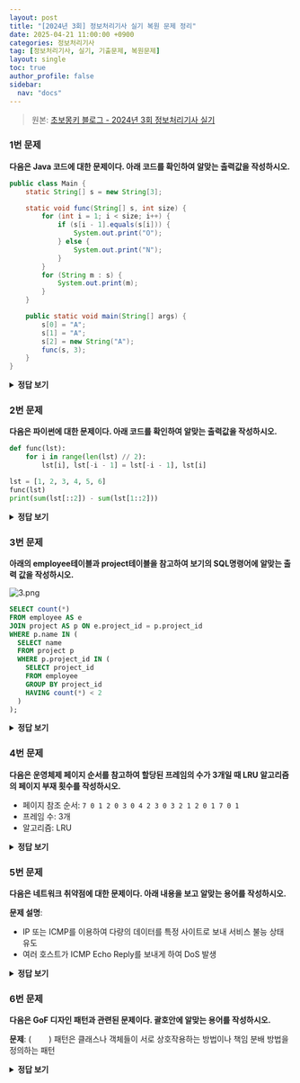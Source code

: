 ```yaml
---
layout: post
title: "[2024년 3회] 정보처리기사 실기 복원 문제 정리"
date: 2025-04-21 11:00:00 +0900
categories: 정보처리기사
tag: [정보처리기사, 실기, 기출문제, 복원문제]
layout: single
toc: true
author_profile: false
sidebar:
  nav: "docs"
---
```


> 원본: [초보몽키 블로그 - 2024년 3회 정보처리기사 실기](https://chobopark.tistory.com/495)



### 1번 문제

**다음은 Java 코드에 대한 문제이다. 아래 코드를 확인하여 알맞는 출력값을 작성하시오.**

```java
public class Main {
    static String[] s = new String[3];

    static void func(String[] s, int size) {
        for (int i = 1; i < size; i++) {
            if (s[i - 1].equals(s[i])) {
                System.out.print("O");
            } else {
                System.out.print("N");
            }
        }
        for (String m : s) {
            System.out.print(m);
        }
    }

    public static void main(String[] args) {
        s[0] = "A";
        s[1] = "A";
        s[2] = new String("A");
        func(s, 3);
    }
}
```

<details>
<summary><strong>정답 보기</strong></summary>
<br>
<strong>해설</strong><br>
s[2]는 값은 같지만 new String("A")로 생성된 다른 객체이므로 equals는 true, ==는 false. 그러나 여기서는 equals만 쓰므로 모두 같다고 판단되어 O가 2번 출력되고 배열 그대로 출력되므로 OOAAA
<br>
<br>
  <strong>정답</strong>: OOAAA</details>


### 2번 문제

**다음은 파이썬에 대한 문제이다. 아래 코드를 확인하여 알맞는 출력값을 작성하시오.**

```python
def func(lst):
    for i in range(len(lst) // 2):
        lst[i], lst[-i - 1] = lst[-i - 1], lst[i]

lst = [1, 2, 3, 4, 5, 6]
func(lst)
print(sum(lst[::2]) - sum(lst[1::2]))
```

<details>
<summary><strong>정답 보기</strong></summary>
<br>
<strong>해설</strong><br>
리스트를 반대로 뒤집은 후, 짝수 인덱스와 홀수 인덱스의 합을 비교함. [6,5,4,3,2,1]에서 (6+4+2)-(5+3+1)=12-9=3
<br>
<br>
  <strong>정답</strong>: 3</details>


### 3번 문제

**아래의 employee테이블과 project테이블을 참고하여 보기의 SQL명령어에 알맞는 출력 값을 작성하시오.**

![3.png](../../images/2025-04-21-jeongbochuli-silgi-2024-3rd/3.png)


```sql
SELECT count(*)
FROM employee AS e
JOIN project AS p ON e.project_id = p.project_id
WHERE p.name IN (
  SELECT name
  FROM project p
  WHERE p.project_id IN (
    SELECT project_id
    FROM employee
    GROUP BY project_id
    HAVING count(*) < 2
  )
);
```

<details>
<summary><strong>정답 보기</strong></summary>
<br>
<strong>해설</strong><br>
employee 테이블에서 project_id 기준으로 2명 미만인 프로젝트를 찾고, 해당 이름을 가진 프로젝트의 사원 수를 다시 카운트하는 방식. 결과는 1건
<br>
<br><strong>정답</strong>: 1
</details>


### 4번 문제

**다음은 운영체제 페이지 순서를 참고하여 할당된 프레임의 수가 3개일 때 LRU 알고리즘의 페이지 부재 횟수를 작성하시오.**

- 페이지 참조 순서: `7 0 1 2 0 3 0 4 2 3 0 3 2 1 2 0 1 7 0 1`
- 프레임 수: 3개
- 알고리즘: LRU

<details>
<summary><strong>정답 보기</strong></summary>
<br>
<strong>해설</strong><br>
LRU(Least Recently Used)는 가장 오래 사용하지 않은 페이지를 교체함.<br><table>
  <thead>
    <tr>
      <th>순서</th>
      <th>페이지</th>
      <th>프레임 상태</th>
      <th>결과</th>
      <th>설명</th>
    </tr>
  </thead>
  <tbody>
    <tr><td>1</td><td>7</td><td>[7]</td><td>❌</td><td>새로 삽입</td></tr>
    <tr><td>2</td><td>0</td><td>[7, 0]</td><td>❌</td><td>새로 삽입</td></tr>
    <tr><td>3</td><td>1</td><td>[7, 0, 1]</td><td>❌</td><td>새로 삽입</td></tr>
    <tr><td>4</td><td>2</td><td>[0, 1, 2]</td><td>❌</td><td>7이 가장 오래되어 교체</td></tr>
    <tr><td>5</td><td>0</td><td>[1, 2, 0]</td><td>✔</td><td>0은 이미 있음 → 히트</td></tr>
    <tr><td>6</td><td>3</td><td>[2, 0, 3]</td><td>❌</td><td>1이 가장 오래되어 교체</td></tr>
    <tr><td>7</td><td>0</td><td>[2, 3, 0]</td><td>✔</td><td>0은 이미 있음 → 히트</td></tr>
    <tr><td>8</td><td>4</td><td>[3, 0, 4]</td><td>❌</td><td>2가 가장 오래되어 교체</td></tr>
    <tr><td>9</td><td>2</td><td>[0, 4, 2]</td><td>❌</td><td>3이 가장 오래되어 교체</td></tr>
    <tr><td>10</td><td>3</td><td>[4, 2, 3]</td><td>❌</td><td>0이 가장 오래되어 교체</td></tr>
    <tr><td>11</td><td>0</td><td>[2, 3, 0]</td><td>❌</td><td>4가 가장 오래되어 교체</td></tr>
    <tr><td>12</td><td>3</td><td>[2, 0, 3]</td><td>✔</td><td>3은 이미 있음</td></tr>
    <tr><td>13</td><td>2</td><td>[0, 3, 2]</td><td>✔</td><td>2는 이미 있음</td></tr>
    <tr><td>14</td><td>1</td><td>[3, 2, 1]</td><td>❌</td><td>0이 가장 오래되어 교체</td></tr>
    <tr><td>15</td><td>2</td><td>[3, 1, 2]</td><td>✔</td><td>2는 이미 있음</td></tr>
    <tr><td>16</td><td>0</td><td>[1, 2, 0]</td><td>❌</td><td>3이 가장 오래되어 교체</td></tr>
    <tr><td>17</td><td>1</td><td>[2, 0, 1]</td><td>✔</td><td>1은 이미 있음</td></tr>
    <tr><td>18</td><td>7</td><td>[0, 1, 7]</td><td>❌</td><td>2가 가장 오래되어 교체</td></tr>
    <tr><td>19</td><td>0</td><td>[1, 7, 0]</td><td>✔</td><td>0은 이미 있음</td></tr>
    <tr><td>20</td><td>1</td><td>[7, 0, 1]</td><td>✔</td><td>1은 이미 있음</td></tr>
  </tbody>
</table>
  <br>총 페이지 부재 횟수: 12회
  <br>총 히트 횟수: 8회<br>
  <strong>정답</strong>: 12
</details>


### 5번 문제

**다음은 네트워크 취약점에 대한 문제이다. 아래 내용을 보고 알맞는 용어를 작성하시오.**

**문제 설명**:

- IP 또는 ICMP를 이용하여 다량의 데이터를 특정 사이트로 보내 서비스 불능 상태 유도
- 여러 호스트가 ICMP Echo Reply를 보내게 하여 DoS 발생

<details>
<summary><strong>정답 보기</strong></summary>
<br>
<strong>해설</strong><br>
공격자가 브로드캐스트 주소로 ICMP 패킷을 보내고, 피해자는 수많은 응답으로 서비스 불능 상태가 됨
<br>
<br>
  <strong>정답</strong>: 스머프(공격) 또는 스머핑(Smurfing)</details>


### 6번 문제

**다음은 GoF 디자인 패턴과 관련된 문제이다. 괄호안에 알맞는 용어를 작성하시오.**

**문제**: (        ) 패턴은 클래스나 객체들이 서로 상호작용하는 방법이나 책임 분배 방법을 정의하는 패턴

<details>
	<summary><strong>정답 보기</strong></summary><br>
	<strong>해설</strong><br>
	객체 간의 상호작용과 책임 분배에 초점을 맞춘 패턴군으로, 상태, 전략, 옵저버 등이 포함됨
  <strong>정답</strong>: 행위(Behavioral) 패턴
</details>






